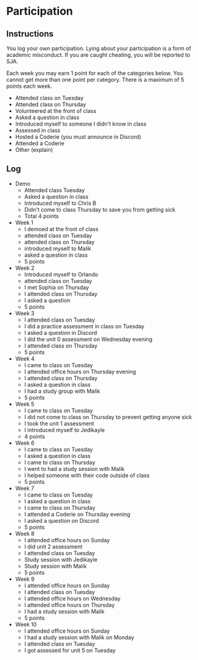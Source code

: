 Participation
=============

## Instructions ##

You log your own participation. Lying about your participation is a form of
academic misconduct. If you are caught cheating, you will be reported to SJA.

Each week you may earn 1 point for each of the categories below. You cannot get
more than one point per category. There is a maximum of 5 points each week.

+ Attended class on Tuesday
+ Attended class on Thursday
+ Volunteered at the front of class
+ Asked a question in class
+ Introduced myself to someone I didn't know in class
+ Assessed in class
+ Hosted a Coderie (you must announce in Discord)
+ Attended a Coderie
+ Other (explain)

## Log ##

- Demo
	+ Attended class Tuesday
	+ Asked a question in class
	+ Introduced myself to Chris B
	+ Didn't come to class Thursday to save you from getting sick
	+ Total 4 points
- Week 1
	+ I demoed at the front of class
	+ attended class on Tuesday
	+ attended class on Thursday
	+ introduced myself to Malik
	+ asked a question in class
	+ 5 points
- Week 2
	+ Introduced myself to Orlando
	+ attended class on Tuesday
	+ I met Sophia on Thursday
	+ I attended class on Thursday
	+ I asked a question
	+ 5 points
- Week 3
	+ I attended class on Tuesday
	+ I did a practice assessment in class on Tuesday
	+ I asked a question in Discord
	+ I did the unit 0 assessment on Wednesday evening
	+ I attended class on Thursday
	+ 5 points
- Week 4
	+ I came to class on Tuesday
	+ I attended office hours on Thursday evening
	+ I attended class on Thursday
	+ I asked a question in class
	+ I had a study group with Malik
	+ 5 points
- Week 5
	+ I came to class on Tuesday
	+ I did not come to class on Thursday to prevent getting anyone sick
	+ I took the unit 1 assessment
	+ I introduced myself to Jedikayle
	+ 4 points
- Week 6
	+ I came to class on Tuesday
	+ I asked a question in class
	+ I came to class on Thursday
	+ I went to had a study session with Malik
	+ I helped someone with their code outside of class
	+ 5 points
- Week 7
	+ I came to class on Tuesday
	+ I asked a question in class
	+ I came to class on Thursday
	+ I attended a Coderie on Thursday evening
	+ I asked a question on Discord
	+ 5 points
- Week 8
	+ I attended office hours on Sunday
	+ I did unit 2 assessment
	+ I attended class on Tuesday
	+ Study session with Jedikayle
	+ Study session with Malik
	+ 5 points
- Week 9
	+ I attended office hours on Sunday
	+ I attended class on Tuesday
	+ I attended office hours on Wednesday
	+ I attended office hours on Thursday
	+ I had a study session with Malik
	+ 5 points
- Week 10
	+ I attended office hours on Sunday
	+ I had a study session with Malik on Monday
	+ I attended class on Tuesday
	+ I got assessed for unit 5 on Tuesday
